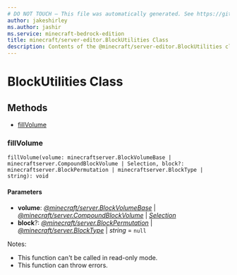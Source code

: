 ```yaml
---
# DO NOT TOUCH — This file was automatically generated. See https://github.com/mojang/minecraftapidocsgenerator to modify descriptions, examples, etc.
author: jakeshirley
ms.author: jashir
ms.service: minecraft-bedrock-edition
title: minecraft/server-editor.BlockUtilities Class
description: Contents of the @minecraft/server-editor.BlockUtilities class.
---
```

# BlockUtilities Class

## Methods
- [fillVolume](#fillvolume)

### **fillVolume**
`
fillVolume(volume: minecraftserver.BlockVolumeBase | minecraftserver.CompoundBlockVolume | Selection, block?: minecraftserver.BlockPermutation | minecraftserver.BlockType | string): void
`

#### **Parameters**
- **volume**: [*@minecraft/server.BlockVolumeBase*](../../minecraft/server/BlockVolumeBase.md) | [*@minecraft/server.CompoundBlockVolume*](../../minecraft/server/CompoundBlockVolume.md) | [*Selection*](Selection.md)
- **block**?: [*@minecraft/server.BlockPermutation*](../../minecraft/server/BlockPermutation.md) | [*@minecraft/server.BlockType*](../../minecraft/server/BlockType.md) | *string* = `null`
  
Notes:
- This function can't be called in read-only mode.
- This function can throw errors.

